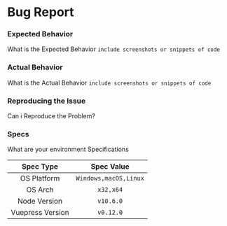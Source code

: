 # Bug Report


### Expected Behavior

What is the Expected Behavior `include screenshots or snippets of code`

### Actual Behavior

What is the Actual Behavior `include screenshots or snippets of code`

### Reproducing the Issue

Can i Reproduce the Problem?

### Specs

What are your environment Specifications

|Spec Type|Spec Value|
|:--:|:--:|
|OS Platform|`Windows,macOS,Linux`|
|OS Arch|`x32,x64`|
|Node Version|`v10.6.0`|
|Vuepress Version|`v0.12.0`|
